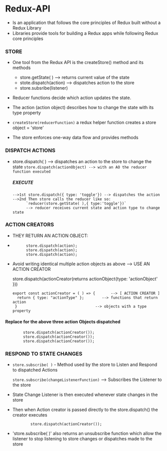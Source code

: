 # Redux-API

- Is an application that follows the core principles of Redux built without a Redux Library
- Libraries provide tools for building a Redux apps while following Redux core principles

### STORE
- One tool from the Redux API is the createStore() method and its methods
    - store.getState( )              --> returns current value of the state
    - stote.dispatch(action)         --> dispatches action to the store
    - store.subsribe(listener)

- Reducer functions decide which action updates the state.
- The action (action object) describes how to change the state with its type property
- `createStore(reducerFunction)` a redux helper function creates a store object = 'store'
- The store enforces one-way data flow and provides methods
### DISPATCH ACTIONS
- store.dispatch( ) --> dispatches an action to the store to change the state
      `store.dispatch(actionObject) --> with an AO the reducer function executed`
    ##### EXECUTE
      -->1st store.dispatch({ type: 'toggle'}) --> dispatches the action
      -->2nd Then store calls the reducer like so:
            `reducer(store.getState( ),{ type:'toggle'})`
            --> reducer receives current state and action type to change state
### ACTION CREATORS
- THEY RETURN AN ACTION OBJECT:
- 
            store.dispatch(action);
            store.dispatch(action);
            store.dispatch(action);
- Avoid writing identical multiple action objects as above --> USE AN ACTION CREATOR

    store.dispatch(actionCreator(returns actionObject{type: 'actionObject' }))
  
      export const actionCreator = ( ) => {       --> [ ACTION CREATOR ]
        return { type: "actionType" };        --> functions that return action 
       }                                   --> objects with a type property

#### Replace for the above three action Objects dispatched
            store.dispatch(actionCreator());
            store.dispatch(actionCreator());
            store.dispatch(actionCreator());

### RESPOND TO STATE CHANGES

- `store.subscribe( )` - Method used by the store to Listen and Respond to dispatched Actions
  
    `store.subscribe(changeListenerFunction)` --> Subscribes the Listener to the store
- State Change Listener is then executed whenever state changes in the store
  
- Then when Action creator is passed directly to the store.dispatch() the creator executes
  
              store.dispatch(actionCreator());
  
- 'store.subscribe( )' also returns an unsubscribe function which allow the listener to stop listening to store changes or dispatches made to the store

